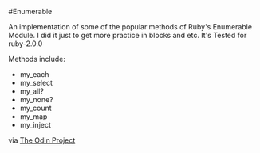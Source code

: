 #Enumerable

An implementation of some of the popular methods of Ruby's Enumerable Module. I did it just to get more practice in blocks and etc. It's Tested for ruby-2.0.0

Methods include:
- my_each
- my_select
- my_all?
- my_none?
- my_count
- my_map
- my_inject


via [The Odin Project](http://theodinproject.com)